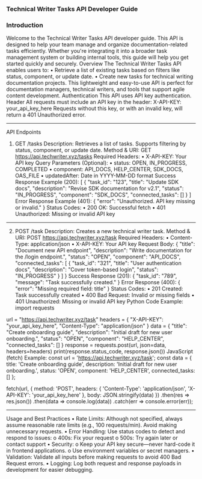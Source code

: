 ### Technical Writer Tasks API Developer Guide ###
### Introduction ###
Welcome to the Technical Writer Tasks API developer guide. This API is designed to help your team manage and organize documentation-related tasks efficiently. Whether you're integrating it into a broader task management system or building internal tools, this guide will help you get started quickly and securely.
Overview
The Technical Writer Tasks API enables users to:
•	Retrieve a list of existing tasks based on filters like status, component, or update date.
•	Create new tasks for technical writing documentation projects.
This lightweight and easy-to-use API is perfect for documentation managers, technical writers, and tools that support agile content development.
Authentication
This API uses API key authentication.
Header
All requests must include an API key in the header:
X-API-KEY: your_api_key_here
Requests without this key, or with an invalid key, will return a 401 Unauthorized error.
________________________________________
API Endpoints
1. GET /tasks
Description: Retrieves a list of tasks. Supports filtering by status, component, or update date.
Method & URI: GET https://api.techwriter.xyz/tasks
Required Headers:
•	X-API-KEY: Your API key
Query Parameters (Optional):
•	status: OPEN, IN_PROGRESS, COMPLETED
•	component: API_DOCS, HELP_CENTER, SDK_DOCS, OAS_FILE
•	updatedAfter: Date in YYYY-MM-DD format
Success Response Example (200):
[
  {
    "task_id": "123",
    "title": "Update SDK docs",
    "description": "Revise SDK documentation for v2.1",
    "status": "IN_PROGRESS",
    "component": "SDK_DOCS",
    "connected_tasks": []
  }
]
Error Response Example (401):
{
  "error": "Unauthorized. API key missing or invalid."
}
Status Codes:
•	200 OK: Successful fetch
•	401 Unauthorized: Missing or invalid API key
________________________________________
2. POST /task
Description: Creates a new technical writer task.
Method & URI: POST https://api.techwriter.xyz/task
Required Headers:
•	Content-Type: application/json
•	X-API-KEY: Your API key
Request Body:
{
  "title": "Document new API endpoint",
  "description": "Write documentation for the /login endpoint.",
  "status": "OPEN",
  "component": "API_DOCS",
  "connected_tasks": [
    {
      "task_id": "321",
      "title": "User authentication docs",
      "description": "Cover token-based login",
      "status": "IN_PROGRESS"
    }
  ]
}
Success Response (201):
{
  "task_id": "789",
  "message": "Task successfully created."
}
Error Response (400):
{
  "error": "Missing required field: title"
}
Status Codes:
•	201 Created: Task successfully created
•	400 Bad Request: Invalid or missing fields
•	401 Unauthorized: Missing or invalid API key
Python Code Example:
import requests

url = "https://api.techwriter.xyz/task"
headers = {
    "X-API-KEY": "your_api_key_here",
    "Content-Type": "application/json"
}
data = {
    "title": "Create onboarding guide",
    "description": "Initial draft for new user onboarding.",
    "status": "OPEN",
    "component": "HELP_CENTER",
    "connected_tasks": []
}
response = requests.post(url, json=data, headers=headers)
print(response.status_code, response.json())
JavaScript (fetch) Example:
const url = 'https://api.techwriter.xyz/task';
const data = {
  title: 'Create onboarding guide',
  description: 'Initial draft for new user onboarding.',
  status: 'OPEN',
  component: 'HELP_CENTER',
  connected_tasks: []
};

fetch(url, {
  method: 'POST',
  headers: {
    'Content-Type': 'application/json',
    'X-API-KEY': 'your_api_key_here'
  },
  body: JSON.stringify(data)
})
.then(res => res.json())
.then(data => console.log(data))
.catch(err => console.error(err));
________________________________________
Usage and Best Practices
•	Rate Limits: Although not specified, always assume reasonable rate limits (e.g., 100 requests/min). Avoid making unnecessary requests.
•	Error Handling: Use status codes to detect and respond to issues:
o	400s: Fix your request
o	500s: Try again later or contact support
•	Security:
o	Keep your API key secure—never hard-code it in frontend applications.
o	Use environment variables or secret managers.
•	Validation: Validate all inputs before making requests to avoid 400 Bad Request errors.
•	Logging: Log both request and response payloads in development for easier debugging.
